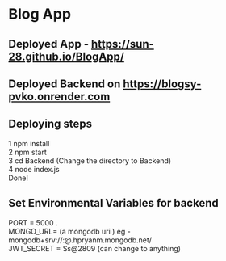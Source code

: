 # Blog App

## Deployed App - https://sun-28.github.io/BlogApp/ 
## Deployed Backend on https://blogsy-pvko.onrender.com

## Deploying steps
1 npm install          
2 npm start           
3 cd Backend  (Change the directory to Backend)        
4 node index.js        
Done!

## Set Environmental Variables for backend
PORT = 5000                   .         
MONGO_URL= (a mongodb uri )    eg -  mongodb+srv://<USER GOES HERE>:<PASSWORD GOES HERE>@<NAME OF DATABASE>.hpryanm.mongodb.net/          
JWT_SECRET = Ss@2809     (can change to anything)                        
